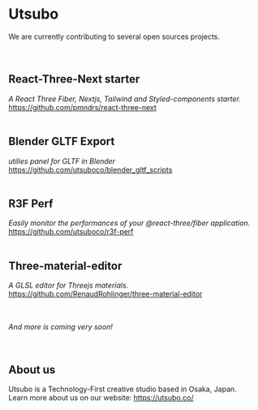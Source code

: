 # Utsubo

We are currently contributing to several open sources projects.<br /><br /><br />

## React-Three-Next starter
*A React Three Fiber, Nextjs, Tailwind and Styled-components starter.*<br />
https://github.com/pmndrs/react-three-next
<br /><br />


## Blender GLTF Export
*utilies panel for GLTF in Blender*
https://github.com/utsuboco/blender_gltf_scripts
<br /><br />

## R3F Perf
*Easily monitor the performances of your @react-three/fiber application.*<br>
https://github.com/utsuboco/r3f-perf
<br /><br />

## Three-material-editor
*A GLSL editor for Threejs materials.*<br />
https://github.com/RenaudRohlinger/three-material-editor

<br /><br />*And more is coming very soon!*<br /><br /><br />

## About us
Utsubo is a Technology-First creative studio based in Osaka, Japan.<br />
Learn more about us on our website: https://utsubo.co/

